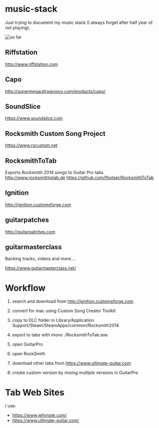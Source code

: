 # music-stack

Just trying to document my music stack (I always forget after half year of not playing).

![so far](./music.png)

## Riffstation 

<http://www.riffstation.com>

## Capo

<http://supermegaultragroovy.com/products/capo/>

## SoundSlice

<https://www.soundslice.com>


## Rocksmith Custom Song Project

<https://www.rscustom.net>

## RocksmithToTab

Exports Rocksmith 2014 songs to Guitar Pro tabs http://www.rocksmithtotab.de
<https://github.com/fholger/RocksmithToTab>

## Ignition

<http://ignition.customsforge.com>

## guitarpatches

<http://guitarpatches.com>

## guitarmasterclass 

Backing tracks, videos and more....

https://www.guitarmasterclass.net/

# Workflow

1. search and download from http://ignition.customsforge.com
2. convert for mac using Custom Song Creator Toolkit
3. copy to DLC folder in Library/Application Support/Steam/SteamApps/common/Rocksmith2014
4. export to tabs with mono ./RocksmithToTab.exe
5. open GuitarPro
6. open RockSmith


7. download other tabs from <https://www.ultimate-guitar.com>
8. create custom version by mixing multiple versions in GuitarPro

# Tab Web Sites 

I use:

- <https://www.jellynote.com/>
- <https://www.ultimate-guitar.com/>
